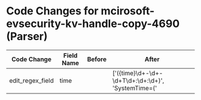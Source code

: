 # Code Changes for mcirosoft-evsecurity-kv-handle-copy-4690 (Parser)

| Code Change | Field Name | Before | After |
|-------------|------------|--------|-------|
| edit_regex_field | time |  | ['({time}\d+-\d+-\d+T\d+:\d+:\d+)', 'SystemTime=(\'|")({time}\d\d\d\d-\d\d-\d\dT\d\d:\d\d:\d\d)', 'SystemTime=(\'|")({time}\d\d\d\d-\d\d-\d\dT\d\d:\d\d:\d\d.\d{1,9}Z)', '\srt=({time}\d{13})'] |